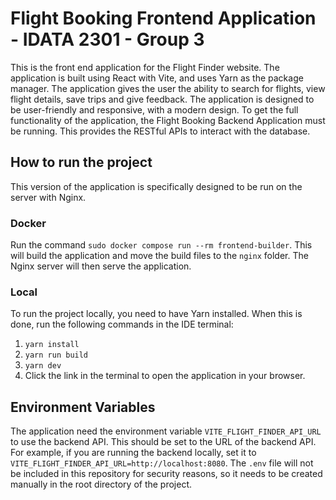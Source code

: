# Flight Booking Frontend Application - IDATA 2301 - Group 3

This is the front end application for the Flight Finder website. The application is built using 
React with Vite, and uses Yarn as the package manager. The application gives the user the ability to 
search for flights, view flight details, save trips and give feedback. The application is designed 
to be user-friendly and responsive, with a modern design. To get the full functionality of the 
application, the Flight Booking Backend Application must be running. This provides the RESTful APIs 
to interact with the database.

## How to run the project

This version of the application is specifically designed to be run on the server with Nginx.

### Docker

Run the command `sudo docker compose run --rm frontend-builder`. This will build the application and 
move the build files to the `nginx` folder. The Nginx server will then serve the application.

### Local

To run the project locally, you need to have Yarn installed. When this is done, run the following 
commands in the IDE terminal:
1. `yarn install`
2. `yarn run build`
3. `yarn dev`
4. Click the link in the terminal to open the application in your browser.

## Environment Variables

The application need the environment variable `VITE_FLIGHT_FINDER_API_URL` to use the backend API. 
This should be set to the URL of the backend API. For example, if you are running the backend 
locally, set  it to `VITE_FLIGHT_FINDER_API_URL=http://localhost:8080`. The `.env` file will not
be included in this repository for security reasons, so it needs to be created manually in the root 
directory of the project.